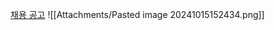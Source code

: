 [채용 공고](https://im.recruiter.co.kr/career/jobs/31998)
![[Attachments/Pasted image 20241015152434.png]]